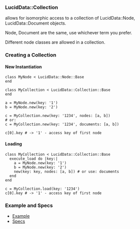### LucidData::Collection

allows for isomorphic access to a collection of LucidData::Node, LucidData::Document objects.

Node, Document are the same, use whichever term you prefer.

Different node classes are allowed in a collection.

### Creating a Collection

#### New Instantiation
```
class MyNode < LucidData::Node::Base
end

class MyCollection < LucidData::Collection::Base
end

a = MyNode.new(key: '1')
b = MyNode.new(key: '2')

c = MyCollection.new(key: '1234', nodes: [a, b])
# or:
c = MyCollection.new(key: '1234', documents: [a, b])

c[0].key # -> '1' - access key of first node
```

#### Loading
```
class MyCollection < LucidData::Collection::Base
  execute_load do |key:|
    a = MyNode.new(key: '1')
    b = MyNode.new(key: '2')
    new(key: key, nodes: [a, b]) # or use: documents
  end
end

c = MyCollection.load(key: '1234')
c[0].key # -> '1' - access key of first node
```

### Example and Specs
- [Example](https://github.com/isomorfeus/isomorfeus-project/blob/master/ruby/isomorfeus-data/test_app_files/isomorfeus/data/simple_collection.rb)
- [Specs](https://github.com/isomorfeus/isomorfeus-project/blob/master/ruby/isomorfeus-data/test_app_files/spec/data_collection_spec.rb)
